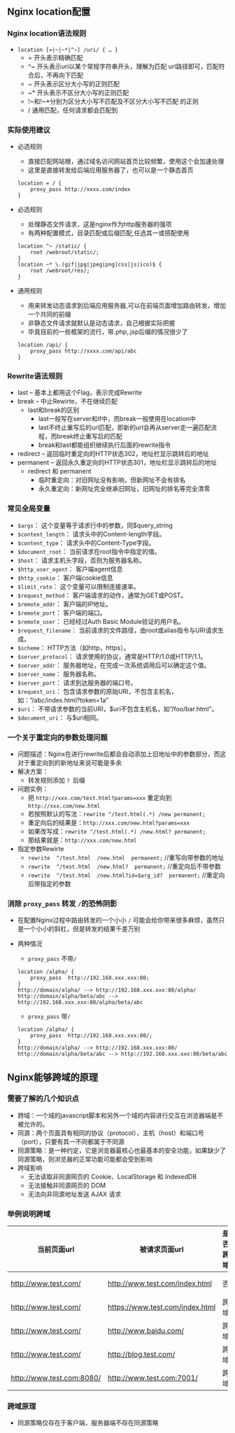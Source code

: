 ## Nginx location配置
### Nginx location语法规则
* `location [=|~|~*|^~] /uri/ { … }`
	* = 开头表示精确匹配
	* ^~ 开头表示uri以某个常规字符串开头，理解为匹配 url路径即可，匹配符合后，不再向下匹配
	* ~ 开头表示区分大小写的正则匹配
	* ~* 开头表示不区分大小写的正则匹配
	* !~和!~*分别为区分大小写不匹配及不区分大小写不匹配 的正则
	* / 通用匹配，任何请求都会匹配到

### 实际使用建议
* 必选规则
	* 直接匹配网站根，通过域名访问网站首页比较频繁，使用这个会加速处理
	* 这里是直接转发给后端应用服务器了，也可以是一个静态首页

	```
	location = / {
	    proxy_pass http://xxxx.com/index
	}
	```
* 必选规则
	* 处理静态文件请求，这是nginx作为http服务器的强项
	* 有两种配置模式，目录匹配或后缀匹配,任选其一或搭配使用
	
	```
	location ^~ /static/ {
	    root /webroot/static/;
	}
	location ~* \.(gif|jpg|jpeg|png|css|js|ico)$ {
	    root /webroot/res/;
	}
	```
* 通用规则
	* 用来转发动态请求到后端应用服务器,可以在前端页面增加路由转发，增加一个共同的前缀
	* 非静态文件请求就默认是动态请求，自己根据实际把握
	* 毕竟目前的一些框架的流行，带.php,.jsp后缀的情况很少了
	
	```
	location /api/ {
	    proxy_pass http://xxxx.com/api/abc
	}
	```

### Rewrite语法规则
* last – 基本上都用这个Flag，表示完成Rewrite
* break – 中止Rewirte，不在继续匹配
	* last和break的区别
		* last一般写在server和if中，而break一般使用在location中
		* last不终止重写后的url匹配，即新的url会再从server走一遍匹配流程，而break终止重写后的匹配
		* break和last都能组织继续执行后面的rewrite指令
* redirect – 返回临时重定向的HTTP状态302，地址栏显示跳转后的地址
* permanent – 返回永久重定向的HTTP状态301，地址栏显示跳转后的地址
	* redirect 和 permanent
		* 临时重定向：对旧网址没有影响，但新网址不会有排名
		* 永久重定向：新网址完全继承旧网址，旧网址的排名等完全清零

### 常见全局变量
* `$args`： 这个变量等于请求行中的参数，同$query_string
* `$content_length`： 请求头中的Content-length字段。
* `$content_type`： 请求头中的Content-Type字段。
* `$document_root`： 当前请求在root指令中指定的值。
* `$host`： 请求主机头字段，否则为服务器名称。
* `$http_user_agent`： 客户端agent信息
* `$http_cookie`： 客户端cookie信息
* `$limit_rate`： 这个变量可以限制连接速率。
* `$request_method`： 客户端请求的动作，通常为GET或POST。
* `$remote_addr`： 客户端的IP地址。
* `$remote_port`： 客户端的端口。
* `$remote_user`： 已经经过Auth Basic Module验证的用户名。
* `$request_filename`： 当前请求的文件路径，由root或alias指令与URI请求生成。
* `$scheme`： HTTP方法（如http，https）。
* `$server_protocol`： 请求使用的协议，通常是HTTP/1.0或HTTP/1.1。
* `$server_addr`： 服务器地址，在完成一次系统调用后可以确定这个值。
* `$server_name`： 服务器名称。
* `$server_port`： 请求到达服务器的端口号。
* `$request_uri`： 包含请求参数的原始URI，不包含主机名，如：”/abc/index.html?token=1a”
* `$uri`： 不带请求参数的当前URI，$uri不包含主机名，如”/foo/bar.html”。
* `$document_uri`： 与$uri相同。

### 一个关于重定向的参数处理问题
* 问题描述：Nginx在进行rewrite后都会自动添加上旧地址中的参数部分，而这对于重定向到的新地址来说可能是多余
* 解决方案：
	* 转发规则添加 `? `后缀
* 问题实例：
	* 把 `http://xxx.com/test.html?params=xxx` 重定向到 `http://xxx.com/new.html`
	* 若按照默认的写法：`rewrite ^/test.html(.*) /new permanent;`
	* 重定向后的结果是：`http://xxx.com/new.html?params=xxx`
	* 如果改写成：`rewrite ^/test.html(.*) /new.html? permanent;`
	* 那结果就是：`http://xxx.com/new.html`
* 指定参数Rewirte
	* `rewrite  ^/test.html  /new.html  permanent;`       //重写向带参数的地址
	* `rewrite  ^/test.html  /new.html?  permanent;`      //重定向后不带参数
	* `rewrite  ^/test.html  /new.html?id=$arg_id?  permanent;`    //重定向后带指定的参数

### 消除 `proxy_pass` 转发 `/`的恐怖阴影
* 在配置Nginx过程中路由转发的一个小小 `/` 可能会给你带来很多麻烦，虽然只是一个小小的斜杠，但是转发的结果千差万别
* 两种情况
	* `proxy_pass` 不带`/`
	
	```
	location /alpha/ {
	    proxy_pass  http://192.168.xxx.xxx:80;
	}
	http://domain/alpha/ --> http://192.168.xxx.xxx:80/alpha/
	http://domain/alpha/beta/abc --> http://192.168.xxx.xxx:80/alpha/beta/abc
	```
	* `proxy_pass` 带`/`
	
	```
	location /alpha/ {
	    proxy_pass  http://192.168.xxx.xxx:80/;
	}
	http://domain/alpha/ --> http://192.168.xxx.xxx:80/
	http://domain/alpha/beta/abc --> http://192.168.xxx.xxx:80/beta/abc
	```
	
## Nginx能够跨域的原理
### 需要了解的几个知识点
* 跨域：一个域的javascript脚本和另外一个域的内容进行交互在浏览器端是不被允许的。
* 同源：两个页面具有相同的协议（protocol），主机（host）和端口号（port），只要有其一不同都属于不同源
* 同源策略：是一种约定，它是浏览器最核心也最基本的安全功能，如果缺少了同源策略，则浏览器的正常功能可能都会受到影响
* 跨域影响
	* 无法读取非同源网页的 Cookie、LocalStorage 和 IndexedDB
	* 无法接触非同源网页的 DOM
	* 无法向非同源地址发送 AJAX 请求

### 举例说明跨域
| 当前页面url | 被请求页面url | 是否跨域 | 原因 |
| ---- | ---- | ---- | ---- |
| http://www.test.com/  | http://www.test.com/index.html | 否 | 同源（协议、域名、端口号相同）|
| http://www.test.com/ | https://www.test.com/index.html | 跨域 | 协议不同（http/https）|
| http://www.test.com/  | http://www.baidu.com/ | 跨域 | 主域名不同（test/baidu）|
| http://www.test.com/  | http://blog.test.com/ | 跨域 | 子域名不同（www/blog）|
| http://www.test.com:8080/  | http://www.test.com:7001/ | 跨域 | 端口号不同（8080/7001）|

### 跨域原理
* 同源策略仅存在于客户端，服务器端不存在同源策略